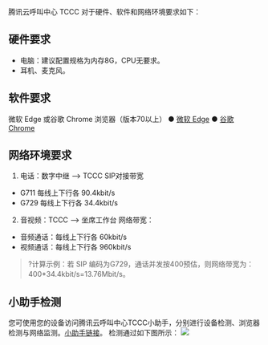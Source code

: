 腾讯云呼叫中心 TCCC 对于硬件、软件和网络环境要求如下：
## 硬件要求
- 电脑：建议配置规格为内存8G，CPU无要求。
- 耳机、麦克风。

## 软件要求
微软 Edge 或谷歌 Chrome 浏览器（版本70以上）
● [微软 Edge](https://www.microsoft.com/en-us/edge)
● [谷歌 Chrome](https://www.google.com/intl/zh-CN/chrome/)

## 网络环境要求
1. 电话：数字中继 --> TCCC SIP对接带宽
 - G711 每线上下行各 90.4kbit/s  
 - G729 每线上下行各 34.4kbit/s
2. 音视频：TCCC --> 坐席工作台 网络带宽：
 - 音频通话：每线上下行各 60kbit/s   
 - 视频通话：每线上下行各 960kbit/s

>?计算示例：若 SIP 编码为G729，通话并发按400预估，则网络带宽为：400*34.4kbit/s=13.76Mbit/s。

## 小助手检测
您可使用您的设备访问腾讯云呼叫中心TCCC小助手，分别进行设备检测、浏览器检测与网络监测。[小助手链接](https://tccc.qcloud.com/helper/)。
检测通过如下图所示：
![](https://qcloudimg.tencent-cloud.cn/raw/b65dce29d7c5c3b530d4d42fce5570f4.png)
